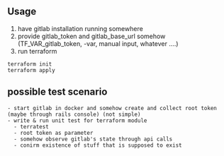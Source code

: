 ## Usage
1. have gitlab installation running somewhere
2. provide gitlab_token and gitlab_base_url somehow (TF_VAR_gitlab_token, -var, manual input, whatever ....)
3. run terraform
```
terraform init
terraform apply
```

## possible test scenario
```
- start gitlab in docker and somehow create and collect root token (maybe through rails console) (not simple)
- write & run unit test for terraform module
  - terratest
  - root token as parameter
  - somehow observe gitlab's state through api calls
  - conirm existence of stuff that is supposed to exist

```